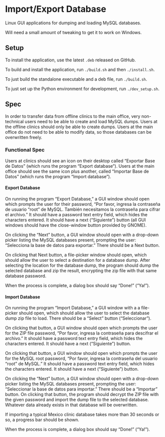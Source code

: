 # Import/Export Database

Linux GUI applications for dumping and loading MySQL databases.

Will need a small amount of tweaking to get it to work on Windows.

## Setup

To install the application, use the latest `.deb` released on GitHub.

To build and install the application, run `./build.sh` and then `./install.sh`.

To just build the standalone executable and a deb file, run `./build.sh`.

To just set up the Python environment for development, run `./dev_setup.sh`.

## Spec

In order to transfer data from offline clinics to the main office, very non-technical users need to be able to create and load MySQL dumps. Users at the offline clinics should only be able to create dumps. Users at the main office do not need to be able to modify data, so those databases can be overwritten freely.

### Functional Spec
Users at clinics should see an icon on their desktop called “Exportar Base de Datos” (which runs the program “Export database”). Users at the main office should see the same icon plus another,  called “Importar Base de Datos” (which runs the program “Import database”).

#### Export Database

On running the program “Export Database,” a GUI window should open which prompts the user for their password, “Por favor, ingresa la contraseña de usuario “root” de MySQL. También necesitamos la contraseña para cifrar el archivo.” It should have a password  text entry field, which hides the characters entered. It should have a next (“Siguiente”) button (all GUI windows should have the close-window button provided by GNOME).

On clicking the “Next” button, a GUI window should open with a drop-down picker listing the MySQL databases present, prompting the user: “Selecciona la base de datos para exportar.” There should be a Next button.

On clicking that Next button, a file-picker window should open, which should allow the user to select a destination for a database dump. After selecting the location for the database dump, the program should dump the selected database and zip the result, encrypting the zip file with that same database password.

When the process is complete, a dialog box should say “Done!” (“Ya!”).

#### Import Database

On running the program “Import Database,” a GUI window with a a file-picker should open, which should allow the user to select the database dump zip file to load. There should be a “Select” button (“Seleccionar”).

On clicking that button, a GUI window should open which prompts the user for the ZIP file password, “Por favor, ingresa la contraseña para descifrar el archivo.” It should have a password  text entry field, which hides the characters entered. It should have a next (“Siguiente”) button.

On clicking that button, a GUI window should open which prompts the user for the MySQL root password, “Por favor, ingresa la contraseña del usuario “root” de MySQL.” It should have a password  text entry field, which hides the characters entered. It should have a next (“Siguiente”) button.

On clicking the “Next” button, a GUI window should open with a drop-down picker listing the MySQL databases present, prompting the user: “Seleccionar la base de datos para importar.” There should be a “Importar” button. On clicking that button, the program should decrypt the ZIP file with the given password and import the dump file to the selected database. Whatever data already exists in that database will be overwritten.

If importing a typical Mexico clinic database takes more than 30 seconds or so, a progress bar should be shown.

When the process is complete, a dialog box should say “Done!” (“Ya!”).
